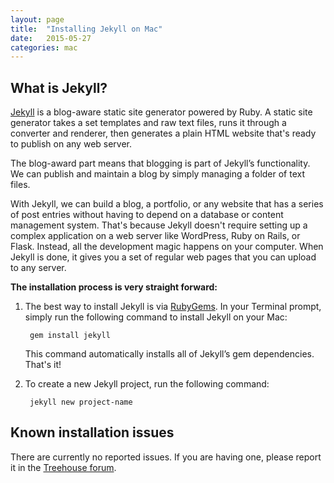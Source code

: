 ```yaml
---
layout: page
title:  "Installing Jekyll on Mac"
date:   2015-05-27
categories: mac
---
```


## What is Jekyll?
[Jekyll](http://jekyllrb.com/) is a blog-aware static site generator powered by Ruby. A static site generator takes a set templates and raw text files, runs it through a converter and renderer, then generates a plain HTML website that's ready to publish on any web server.

The blog-award part means that blogging is part of Jekyll’s functionality. We can publish and maintain a blog by simply managing a folder of text files. 

With Jekyll, we can build a blog, a portfolio, or any website that has a series of post entries without having to depend on a database or content management system. That's because Jekyll doesn't require setting up a complex application on a web server like WordPress, Ruby on Rails, or Flask. Instead, all the development magic happens on your computer. When Jekyll is done, it gives you a set of regular web pages that you can upload to any server. 

**The installation process is very straight forward:**

1. The best way to install Jekyll is via [RubyGems](https://rubygems.org/pages/download). In your Terminal prompt, simply run the following command to install Jekyll on your Mac:

        gem install jekyll

    This command automatically installs all of Jekyll’s gem dependencies. That's it!

2. To create a new Jekyll project, run the following command:

        jekyll new project-name


## Known installation issues
There are currently no reported issues.  If you are having one, please report it in the [Treehouse forum](https://teamtreehouse.com/forum/q:jekyll).